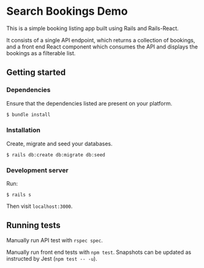 # Search Bookings Demo

This is a simple booking listing app built using Rails and Rails-React.

It consists of a single API endpoint, which returns a collection of bookings,
and a front end React component which consumes the API and displays the bookings
as a filterable list.

## Getting started

### Dependencies

Ensure that the dependencies listed are present on your platform.

```bash
$ bundle install
```

### Installation

Create, migrate and seed your databases.

```
$ rails db:create db:migrate db:seed
```

### Development server

Run:

```
$ rails s
```

Then visit `localhost:3000`.

## Running tests

Manually run API test with `rspec spec`.

Manually run front end tests with `npm test`. Snapshots can be updated as
instructed by Jest (`npm test -- -u`).